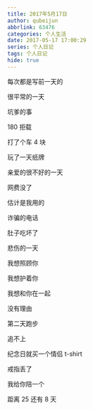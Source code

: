 ```yaml
---
title: 2017年5月17日
author: qubeijun
abbrlink: 63476
categories: 个人生活
date: 2017-05-17 17:00:29
series: 个人日记
tags: 个人日记
hide: true
---
```


每次都是写前一天的

很平常的一天

坑爹的事

180 拒载

打了个车 4 块

玩了一天纸牌

亲爱的很不好的一天

网费没了

估计是我用的

诈骗的电话

肚子吃坏了

悲伤的一天

我想照顾你

我想护着你

我想和你在一起

没有理由

第二天跑步

追不上

纪念日就买一个情侣 t-shirt

戒指丢了

我给你陪一个

距离 25 还有 8 天
